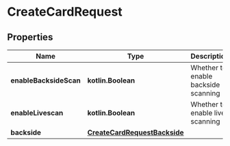 
# CreateCardRequest

## Properties
| Name | Type | Description | Notes |
| ------------ | ------------- | ------------- | ------------- |
| **enableBacksideScan** | **kotlin.Boolean** | Whether to enable backside scanning |  [optional] |
| **enableLivescan** | **kotlin.Boolean** | Whether to enable live scanning |  [optional] |
| **backside** | [**CreateCardRequestBackside**](CreateCardRequestBackside.md) |  |  [optional] |



